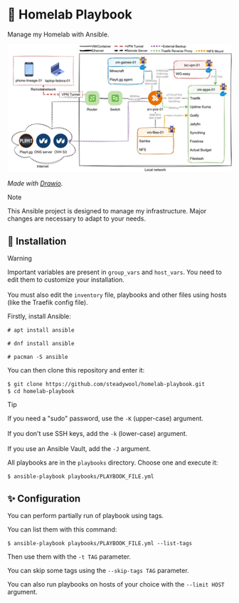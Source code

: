 # 🐋 Homelab Playbook

Manage my Homelab with Ansible.

![Homelab Schema](assets/homelab_schema.drawio.svg)

*Made with [Drawio](https://www.drawio.com/).*

> [!NOTE]
>This Ansible project is designed to manage my infrastructure. Major changes are necessary to adapt to your needs.

## 🚀 Installation

> [!WARNING]
> Important variables are present in `group_vars` and `host_vars`. You need to edit them to customize your installation.</br></br>
> You must also edit the `inventory` file, playbooks and other files using hosts (like the Traefik config file).

Firstly, install Ansible:
```
# apt install ansible
```

```
# dnf install ansible
```

```
# pacman -S ansible
```

You can then clone this repository and enter it:
```
$ git clone https://github.com/steadywool/homelab-playbook.git
$ cd homelab-playbook
```

> [!TIP]
> If you need a "sudo" password, use the `-K` (upper-case) argument. </br></br>
> If you don't use SSH keys, add the `-k` (lower-case) argument. </br></br>
> If you use an Ansible Vault, add the `-J` argument.

All playbooks are in the `playbooks` directory. Choose one and execute it:
```
$ ansible-playbook playbooks/PLAYBOOK_FILE.yml
```

## ✨ Configuration

You can perform partially run of playbook using tags.

You can list them with this command:
```
$ ansible-playbook playbooks/PLAYBOOK_FILE.yml --list-tags
```

Then use them with the `-t TAG` parameter.

You can skip some tags using the `--skip-tags TAG` parameter.

You can also run playbooks on hosts of your choice with the `--limit HOST` argument.